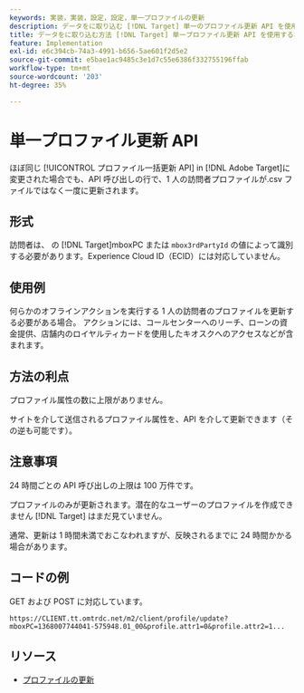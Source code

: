 ```yaml
---
keywords: 実装，実装，設定，設定，単一プロファイルの更新
description: データをに取り込む [!DNL Target] 単一のプロファイル更新 API を使用する。
title: データをに取り込む方法 [!DNL Target] 単一プロファイル更新 API を使用する場合
feature: Implementation
exl-id: e6c394cb-74a3-4991-b656-5ae601f2d5e2
source-git-commit: e5bae1ac9485c3e1d7c55e6386f332755196ffab
workflow-type: tm+mt
source-wordcount: '203'
ht-degree: 35%

---
```


# 単一プロファイル更新 API

ほぼ同じ [!UICONTROL プロファイル一括更新 API] in [!DNL Adobe Target]に変更された場合でも、API 呼び出しの行で、1 人の訪問者プロファイルが.csv ファイルではなく一度に更新されます。

## 形式

訪問者は、 の [!DNL Target]mboxPC または `mbox3rdPartyId` の値によって識別する必要があります。Experience Cloud ID（ECID）には対応していません。

## 使用例

何らかのオフラインアクションを実行する 1 人の訪問者のプロファイルを更新する必要がある場合。 アクションには、コールセンターへのリーチ、ローンの資金提供、店舗内のロイヤルティカードを使用したキオスクへのアクセスなどが含まれます。

## 方法の利点

プロファイル属性の数に上限がありません。

サイトを介して送信されるプロファイル属性を、API を介して更新できます（その逆も可能です）。

## 注意事項

24 時間ごとの API 呼び出しの上限は 100 万件です。

プロファイルのみが更新されます。潜在的なユーザーのプロファイルを作成できません [!DNL Target] はまだ見ていません。

通常、更新は 1 時間未満でおこなわれますが、反映されるまでに 24 時間かかる場合があります。

## コードの例

GET および POST に対応しています。

```
https://CLIENT.tt.omtrdc.net/m2/client/profile/update?mboxPC=1368007744041-575948.01_00&profile.attr1=0&profile.attr2=1...
```

## リソース

* [プロファイルの更新](https://developers.adobetarget.com/api/#updating-profiles)
